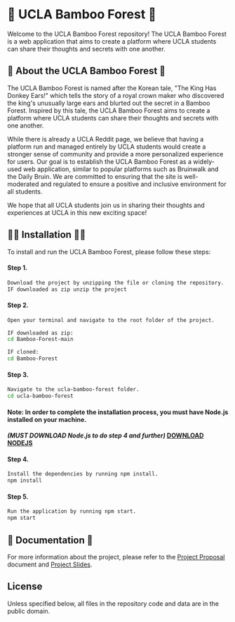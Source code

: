 
# 🤝 UCLA Bamboo Forest 🤝 

Welcome to the UCLA Bamboo Forest repository! The UCLA Bamboo Forest is a web application that aims to create a platform where UCLA students can share their thoughts and secrets with one another.

## 🙌 About the UCLA Bamboo Forest 🙌 
The UCLA Bamboo Forest is named after the Korean tale, "The King Has Donkey Ears!" which tells the story of a royal crown maker who discovered the king's unusually large ears and blurted out the secret in a Bamboo Forest. Inspired by this tale, the UCLA Bamboo Forest aims to create a platform where UCLA students can share their thoughts and secrets with one another.

While there is already a UCLA Reddit page, we believe that having a platform run and managed entirely by UCLA students would create a stronger sense of community and provide a more personalized experience for users. Our goal is to establish the UCLA Bamboo Forest as a widely-used web application, similar to popular platforms such as Bruinwalk and the Daily Bruin. We are committed to ensuring that the site is well-moderated and regulated to ensure a positive and inclusive environment for all students.

We hope that all UCLA students join us in sharing their thoughts and experiences at UCLA in this new exciting space!

## 👨‍💻 Installation 👨‍💻 
To install and run the UCLA Bamboo Forest, please follow these steps:
#### Step 1.
``` bash
Download the project by unzipping the file or cloning the repository.
IF downloaded as zip unzip the project
```
#### Step 2.
``` bash
Open your terminal and navigate to the root folder of the project.

IF downloaded as zip: 
cd Bamboo-Forest-main

IF cloned:
cd Bamboo-Forest
```
#### Step 3. 
``` bash
Navigate to the ucla-bamboo-forest folder.
cd ucla-bamboo-forest
```

#### Note: In order to complete the installation process, you must have Node.js installed on your machine.
#### _(MUST DOWNLOAD Node.js to do step 4 and further)_ [DOWNLOAD NODEJS](https://nodejs.org/en)

#### Step 4. 
``` bash
Install the dependencies by running npm install.
npm install
```
#### Step 5. 
``` bash
Run the application by running npm start.
npm start
```

## 📝 Documentation 📝 

For more information about the project, please refer to the [Project Proposal](https://docs.google.com/document/d/19YIbnkAOOQ79nP-3MTmFnQitH0SRHKnbBT7LCAZj8Ig/edit) document and [Project Slides](https://docs.google.com/presentation/d/1FcX08xPwbV1MhvAto4FIdfK85H-H6tk4igMStrqX4co/edit?usp=sharing).

## License
Unless specified below, all files in the repository code and data are in the public domain.
